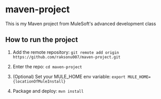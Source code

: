 # maven-project

This is my Maven project from MuleSoft's advanced development class

## How to run the project

1. Add the remote repository: `git remote add origin https://github.com/raksonu007/maven-project.git`

2. Enter the repo: `cd maven-project`

3. (Optional) Set your MULE_HOME env variable: `export MULE_HOME={locationOfMuleInstall}`

4. Package and deploy: `mvn install`